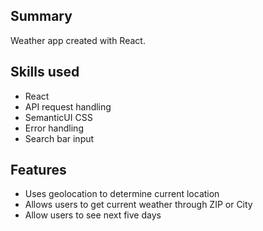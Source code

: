 ## Summary

Weather app created with React.

## Skills used

- React
- API request handling
- SemanticUI CSS
- Error handling
- Search bar input

## Features

- Uses geolocation to determine current location
- Allows users to get current weather through ZIP or City
- Allow users to see next five days
